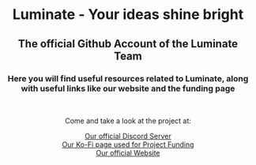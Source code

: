 <div align="center">
  <h1>Luminate - Your ideas shine bright</h1>
  <h2>The official Github Account of the Luminate Team</h2>
  <h3>Here you will find useful resources related to Luminate, along with useful links like our website and the funding page</h3>
  <br>
  <p>Come and take a look at the project at:</p>
  <a href="https://discord.gg/rdzV5hRQYy">Our official Discord Server</a><br>
  <a href="https://ko-fi.com/luminate">Our Ko-Fi page used for Project Funding</a><br>
  <a href="https://luminate.gg">Our official Website</a>
</div>

